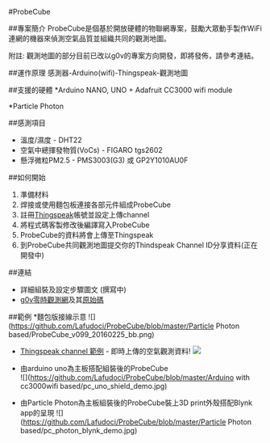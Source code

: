 #ProbeCube

##專案簡介
ProbeCube是個基於開放硬體的物聯網專案，鼓勵大眾動手製作WiFi連網的機器來偵測空氣品質並組織共同的觀測地圖。

附註: 觀測地圖的部分目前已改以g0v的專案方向開發，即將發佈，請參考連結。


##運作原理
感測器-Arduino(wifi)-Thingspeak-觀測地圖

##支援的硬體
*Arduino NANO, UNO + Adafruit CC3000 wifi module

*Particle Photon

##感測項目
* 溫度/濕度 - DHT22
* 空氣中總揮發物質(VoCs) - FIGARO tgs2602
* 懸浮微粒PM2.5 - PMS3003(G3) 或 GP2Y1010AU0F

##如何開始
1. 準備材料
2. 焊接或使用麵包板連接各部元件組成ProbeCube
3. 註冊[Thingspeak](https://thingspeak.com/)帳號並設定上傳channel
4. 將程式碼客製修改後編譯寫入ProbeCube
5. ProbeCube的資料將會上傳至Thingspeak
6. 到ProbeCube共同觀測地圖提交你的Thindspeak Channel ID分享資料(正在開發中)

##連結

* 詳細組裝及設定步驟圖文 (撰寫中)
* [g0v零時觀測網](http://www.3203.info/map.html)及其[原始碼](https://github.com/immortalmice/ThingSpeak-Visual-Map)

##範例
*麵包版接線示意
![](https://github.com/Lafudoci/ProbeCube/blob/master/Particle Photon based/ProbeCube_v099_20160225_bb.png)

* [Thingspeak channel 範例](https://thingspeak.com/channels/26769) - 即時上傳的空氣觀測資料!
![](https://github.com/Lafudoci/ProbeCube/blob/master/pics/ts_demo.JPG)

* 由arduino uno為主板搭配組裝後的ProbeCube  
![](https://github.com/Lafudoci/ProbeCube/blob/master/Arduino with cc3000wifi based/pc_uno_shield_demo.jpg)

* 由Particle Photon為主板組裝後的ProbeCube裝上3D print外殼搭配Blynk app的呈現
![](https://github.com/Lafudoci/ProbeCube/blob/master/Particle Photon based/pc_photon_blynk_demo.jpg)
